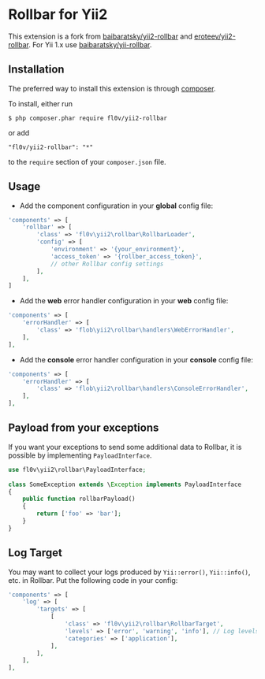 Rollbar for Yii2
================

This extension is a fork from [baibaratsky/yii2-rollbar](https://github.com/baibaratsky/yii2-rollbar) and [eroteev/yii2-rollbar](https://github.com/eroteev/yii2-rollbar).
For Yii 1.x use [baibaratsky/yii-rollbar](https://github.com/baibaratsky/yii-rollbar).

Installation
------------
The preferred way to install this extension is through [composer](http://getcomposer.org/download/). 

 To install, either run
 ```
 $ php composer.phar require fl0v/yii2-rollbar
 ```
 or add
 ```
 "fl0v/yii2-rollbar": "*"
 ```
 to the `require` section of your `composer.json` file.

Usage
-----
- Add the component configuration in your **global** config file:
```php
'components' => [
    'rollbar' => [
        'class' => 'fl0v\yii2\rollbar\RollbarLoader',
        'config' => [
            'environment' => '{your_environment}',
            'access_token' => '{rollber_access_token}',
            // other Rollbar config settings
        ],
    ],
]
```

- Add the **web** error handler configuration in your **web** config file:
```php
'components' => [
    'errorHandler' => [
        'class' => 'flob\yii2\rollbar\handlers\WebErrorHandler',
    ],
],
```

- Add the **console** error handler configuration in your **console** config file:
```php
'components' => [
    'errorHandler' => [
        'class' => 'flob\yii2\rollbar\handlers\ConsoleErrorHandler',
    ],
],
```

Payload from your exceptions
----------------------------
If you want your exceptions to send some additional data to Rollbar,
it is possible by implementing `PayloadInterface`.
```php
use fl0v\yii2\rollbar\PayloadInterface;
 
class SomeException extends \Exception implements PayloadInterface
{
    public function rollbarPayload()
    {
        return ['foo' => 'bar'];
    }
}
```

Log Target
----------
You may want to collect your logs produced by `Yii::error()`, `Yii::info()`, etc. in Rollbar.
Put the following code in your config:
```php
'components' => [
    'log' => [
        'targets' => [
            [
                'class' => 'fl0v\yii2\rollbar\RollbarTarget',
                'levels' => ['error', 'warning', 'info'], // Log levels you want to appear in Rollbar             
                'categories' => ['application'],
            ],
        ],
    ],
],
```

